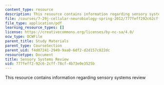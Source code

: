 ```yaml
---
content_type: resource
description: This resource contains information regarding sensory systems review
file: /courses/7-29j-cellular-neurobiology-spring-2012/777feff292c62cff78cf4b73e0e3525b_MIT7_29JS12_SensorySysRew.pdf
file_type: application/pdf
learning_resource_types: []
license: https://creativecommons.org/licenses/by-nc-sa/4.0/
ocw_type: OCWFile
parent_title: Study Materials
parent_type: CourseSection
parent_uid: f4d07241-2949-9aa0-6df2-d2d157c822dc
resourcetype: Document
title: Sensory Systems Review
uid: 777feff2-92c6-2cff-78cf-4b73e0e3525b
---
```

This resource contains information regarding sensory systems review